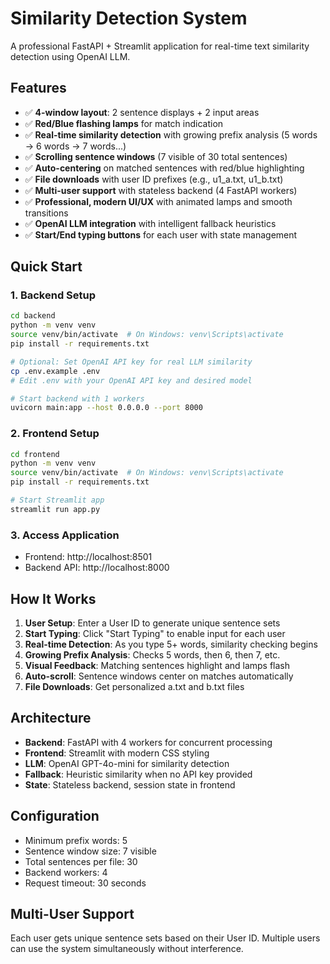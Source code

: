 # Similarity Detection System

A professional FastAPI + Streamlit application for real-time text similarity detection using OpenAI LLM.

## Features

- ✅ **4-window layout**: 2 sentence displays + 2 input areas
- ✅ **Red/Blue flashing lamps** for match indication
- ✅ **Real-time similarity detection** with growing prefix analysis (5 words → 6 words → 7 words...)
- ✅ **Scrolling sentence windows** (7 visible of 30 total sentences)
- ✅ **Auto-centering** on matched sentences with red/blue highlighting
- ✅ **File downloads** with user ID prefixes (e.g., u1_a.txt, u1_b.txt)
- ✅ **Multi-user support** with stateless backend (4 FastAPI workers)
- ✅ **Professional, modern UI/UX** with animated lamps and smooth transitions
- ✅ **OpenAI LLM integration** with intelligent fallback heuristics
- ✅ **Start/End typing buttons** for each user with state management

## Quick Start

### 1. Backend Setup

```bash
cd backend
python -m venv venv
source venv/bin/activate  # On Windows: venv\Scripts\activate
pip install -r requirements.txt

# Optional: Set OpenAI API key for real LLM similarity
cp .env.example .env
# Edit .env with your OpenAI API key and desired model

# Start backend with 1 workers
uvicorn main:app --host 0.0.0.0 --port 8000
```

### 2. Frontend Setup

```bash
cd frontend
python -m venv venv
source venv/bin/activate  # On Windows: venv\Scripts\activate
pip install -r requirements.txt

# Start Streamlit app
streamlit run app.py
```

### 3. Access Application

- Frontend: http://localhost:8501
- Backend API: http://localhost:8000

## How It Works

1. **User Setup**: Enter a User ID to generate unique sentence sets
2. **Start Typing**: Click "Start Typing" to enable input for each user
3. **Real-time Detection**: As you type 5+ words, similarity checking begins
4. **Growing Prefix Analysis**: Checks 5 words, then 6, then 7, etc.
5. **Visual Feedback**: Matching sentences highlight and lamps flash
6. **Auto-scroll**: Sentence windows center on matches automatically
7. **File Downloads**: Get personalized a.txt and b.txt files

## Architecture

- **Backend**: FastAPI with 4 workers for concurrent processing
- **Frontend**: Streamlit with modern CSS styling
- **LLM**: OpenAI GPT-4o-mini for similarity detection
- **Fallback**: Heuristic similarity when no API key provided
- **State**: Stateless backend, session state in frontend

## Configuration

- Minimum prefix words: 5
- Sentence window size: 7 visible
- Total sentences per file: 30
- Backend workers: 4
- Request timeout: 30 seconds

## Multi-User Support

Each user gets unique sentence sets based on their User ID. Multiple users can use the system simultaneously without interference.

